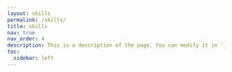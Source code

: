```yaml
---
layout: skills
permalink: /skills/
title: skills
nav: true
nav_order: 4
description: This is a description of the page. You can modify it in '_pages/cv.md'. You can also change or remove the top pdf download button.
toc:
  sidebar: left
---
```

